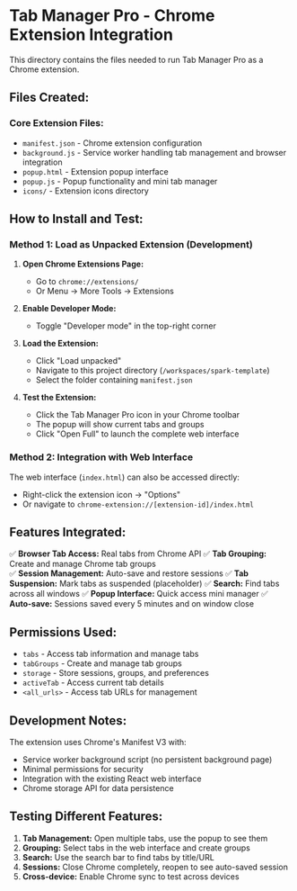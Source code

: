 # Tab Manager Pro - Chrome Extension Integration

This directory contains the files needed to run Tab Manager Pro as a Chrome extension.

## Files Created:

### Core Extension Files:
- `manifest.json` - Chrome extension configuration
- `background.js` - Service worker handling tab management and browser integration  
- `popup.html` - Extension popup interface
- `popup.js` - Popup functionality and mini tab manager
- `icons/` - Extension icons directory

## How to Install and Test:

### Method 1: Load as Unpacked Extension (Development)

1. **Open Chrome Extensions Page:**
   - Go to `chrome://extensions/` 
   - Or Menu → More Tools → Extensions

2. **Enable Developer Mode:**
   - Toggle "Developer mode" in the top-right corner

3. **Load the Extension:**
   - Click "Load unpacked"
   - Navigate to this project directory (`/workspaces/spark-template`)
   - Select the folder containing `manifest.json`

4. **Test the Extension:**
   - Click the Tab Manager Pro icon in your Chrome toolbar
   - The popup will show current tabs and groups
   - Click "Open Full" to launch the complete web interface

### Method 2: Integration with Web Interface

The web interface (`index.html`) can also be accessed directly:
- Right-click the extension icon → "Options" 
- Or navigate to `chrome-extension://[extension-id]/index.html`

## Features Integrated:

✅ **Browser Tab Access:** Real tabs from Chrome API
✅ **Tab Grouping:** Create and manage Chrome tab groups  
✅ **Session Management:** Auto-save and restore sessions
✅ **Tab Suspension:** Mark tabs as suspended (placeholder)
✅ **Search:** Find tabs across all windows
✅ **Popup Interface:** Quick access mini manager
✅ **Auto-save:** Sessions saved every 5 minutes and on window close

## Permissions Used:

- `tabs` - Access tab information and manage tabs
- `tabGroups` - Create and manage tab groups  
- `storage` - Store sessions, groups, and preferences
- `activeTab` - Access current tab details
- `<all_urls>` - Access tab URLs for management

## Development Notes:

The extension uses Chrome's Manifest V3 with:
- Service worker background script (no persistent background page)
- Minimal permissions for security
- Integration with the existing React web interface
- Chrome storage API for data persistence

## Testing Different Features:

1. **Tab Management:** Open multiple tabs, use the popup to see them
2. **Grouping:** Select tabs in the web interface and create groups
3. **Search:** Use the search bar to find tabs by title/URL  
4. **Sessions:** Close Chrome completely, reopen to see auto-saved session
5. **Cross-device:** Enable Chrome sync to test across devices